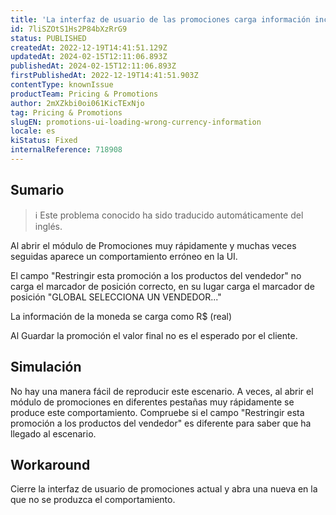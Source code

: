 ```yaml
---
title: 'La interfaz de usuario de las promociones carga información incorrecta sobre la divisa'
id: 7liSZOtS1Hs2P84bXzRrG9
status: PUBLISHED
createdAt: 2022-12-19T14:41:51.129Z
updatedAt: 2024-02-15T12:11:06.893Z
publishedAt: 2024-02-15T12:11:06.893Z
firstPublishedAt: 2022-12-19T14:41:51.903Z
contentType: knownIssue
productTeam: Pricing & Promotions
author: 2mXZkbi0oi061KicTExNjo
tag: Pricing & Promotions
slugEN: promotions-ui-loading-wrong-currency-information
locale: es
kiStatus: Fixed
internalReference: 718908
---
```


## Sumario

>ℹ️ Este problema conocido ha sido traducido automáticamente del inglés.


Al abrir el módulo de Promociones muy rápidamente y muchas veces seguidas aparece un comportamiento erróneo en la UI.

El campo "Restringir esta promoción a los productos del vendedor" no carga el marcador de posición correcto, en su lugar carga el marcador de posición "GLOBAL SELECCIONA UN VENDEDOR..."

La información de la moneda se carga como R$ (real)

Al Guardar la promoción el valor final no es el esperado por el cliente.


##

## Simulación


No hay una manera fácil de reproducir este escenario. A veces, al abrir el módulo de promociones en diferentes pestañas muy rápidamente se produce este comportamiento.
Compruebe si el campo "Restringir esta promoción a los productos del vendedor" es diferente para saber que ha llegado al escenario.



## Workaround


Cierre la interfaz de usuario de promociones actual y abra una nueva en la que no se produzca el comportamiento.





